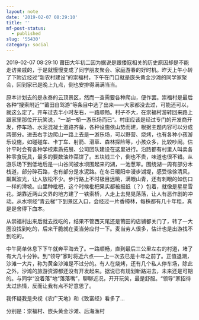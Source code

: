 ```yaml
---
layout: note
date: '2019-02-07 08:29:10'
title: ''
mf-post-status:
  - published
slug: '55430'
category: social
---
```

2019-02-07 08:29:10 莆田大年初二因为据说是跟倭寇相关的历史原因却是不能走访亲戚的，于是就慢慢变成了同学朋友聚会、家庭游春的好时机。昨天上午小转了下附近经过“新农村建设”的崇福村，下午在门口就是嵌头黄金沙滩的同学家聚会，回到家已是晚上九点，倒也安排得满满当当。

原本计划去的是永泰的云顶景区，然而一查需要各种爬山，便作罢。崇福村是最后各种“搜索附近”“莆田自驾游”等条目中选了出来——大家都没去过，可能还可以，就这么定了。开车过去半小时左右，一路顺畅。村子不大，在崇福村游转回来路上跟家里那位开玩笑说，“一湖一桥一游乐场而已”。村庄应该是经过专门的开发商开发，停车场、水泥混凝土道路齐备，各种设施依山势而建，根据主题内容可以分成两部分。进去右手边爬山一路上去是一游乐场，可以野营、烧烤，也有各种小孩游乐设施，如碰碰车、卡丁车、射箭、滑草、森林探险等，小孩众多，比较吵闹。估计平时会有各种学校素质拓展、公司团队建设在这里进行。沿路都有村里人叫卖各种零食玩具，最多的要数油炸菜饼了。五块钱三个，倒也不贵，味道也很不错。从游乐场下到低地后是一山谷间被水坝围起来的湖，一池葱翠。围绕湖一周有部分木栈道，部分碎石路，也有部分是水泥路。在冬日暖阳中漫步湖堤，感受徐徐清风，粼粼波光，让人放松不少。步行路上不时极目远眺，满眼山青，还有刺眼的如伤口一样的滑坡。山里种枇杷，这个时候枇杷果实都被报纸（？）包着，就像是星星雪花。湖靠近两山交界的地方建了一铁索桥，人走上去晃晃荡荡，让人有恶作剧的冲动。从水坝经“青云梯”下到景区入口，会经过一片香樟林，每株都有几十年粗，真是是舍得下血本。

从崇福村出来后就去找吃的，结果不管西天尾还是莆田的店铺都关门了，转了一大圈没找到吃的，后来干脆就在麦当劳应付一下。麦当劳人很多，估计也是出游找不到吃的。

中午简单休息下下午就奔平海去了。一路顺畅，直到最后三公里左右的村道，堵了有大几十分钟。到“领导”家时将近六点——上一次去已是十年之前了。正值退潮，沙滩一大片，称为黄金沙滩是不过分的。有人在烧烤，还有几个私人停车场，除此之外，沙滩的旅游资源都还没有开发起来。据说已有规划新路进去，未来还是可期的。与同学“没着落”地“落落嘴”，聊聊近况，开开玩笑，最是舒服。“领导”家招待太过热情，反而让我有点不好意思了。

我怀疑我是央视《农广天地》和《致富经》看多了…

分别是：崇福村、嵌头黄金沙滩、后海渔村